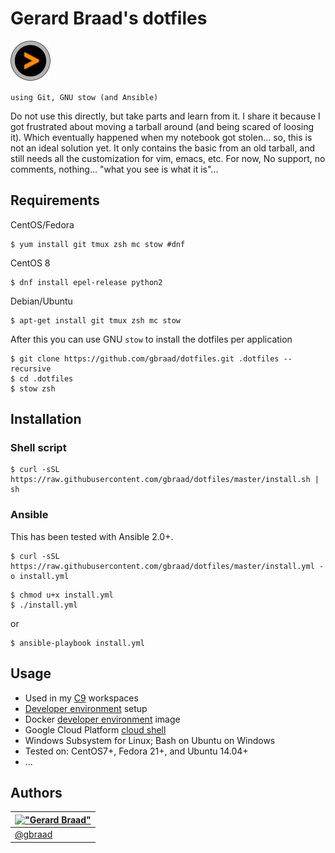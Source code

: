 Gerard Braad's dotfiles
=======================

[!["Prompt"](https://raw.githubusercontent.com/gbraad/assets/gh-pages/icons/prompt-icon-64.png)](http://github.com/gbraadnl)

  `using Git, GNU stow (and Ansible)`


Do not use this directly, but take parts and learn from it. I share it because
I got frustrated about moving a tarball around (and being scared of loosing
it). Which eventually happened when my notebook got stolen... so, this is not
an ideal solution yet. It only contains the basic from an old tarball, and still
needs all the customization for vim, emacs, etc. For now, No support, no comments,
nothing... "what you see is what it is"...


Requirements
------------

CentOS/Fedora
```
$ yum install git tmux zsh mc stow #dnf
```

CentOS 8
```
$ dnf install epel-release python2
```

Debian/Ubuntu
```
$ apt-get install git tmux zsh mc stow
```

After this you can use GNU `stow` to install the dotfiles per application

```
$ git clone https://github.com/gbraad/dotfiles.git .dotfiles --recursive
$ cd .dotfiles
$ stow zsh
```

Installation
------------

### Shell script

```
$ curl -sSL https://raw.githubusercontent.com/gbraad/dotfiles/master/install.sh | sh
```

### Ansible

This has been tested with Ansible 2.0+.

```
$ curl -sSL https://raw.githubusercontent.com/gbraad/dotfiles/master/install.yml -o install.yml
```

```
$ chmod u+x install.yml
$ ./install.yml
```

or

```
$ ansible-playbook install.yml
```


Usage
-----

  * Used in my [C9](http://c9.io) workspaces
  * [Developer environment](https://github.com/gbraad/devenv/) setup
  * Docker [developer environment](https://hub.docker.com/r/gbraad/devenv) image
  * Google Cloud Platform [cloud shell](https://console.cloud.google.com)
  * Windows Subsystem for Linux; Bash on Ubuntu on Windows
  * Tested on: CentOS7+, Fedora 21+, and Ubuntu 14.04+
  * ...


Authors
-------

| [!["Gerard Braad"](http://gravatar.com/avatar/e466994eea3c2a1672564e45aca844d0.png?s=60)](http://gbraad.nl "Gerard Braad <me@gbraad.nl>") |
|---|
| [@gbraad](https://twitter.com/gbraad)  |
